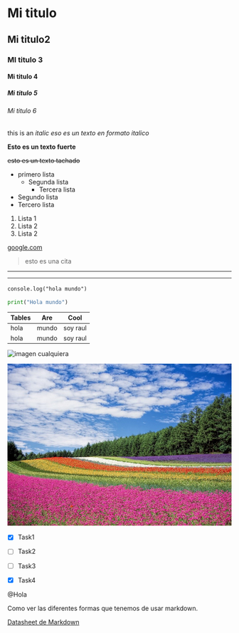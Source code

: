 
<!--Estos son los encabezados-->

# Mi titulo
## Mi titulo2
### MI titulo 3
#### Mi titulo 4
##### Mi titulo 5
###### Mi titulo 6

this is an *italic eso es un texto en formato italico*

**Esto es un texto fuerte**

~~esto es un texto tachado~~
<!--Listas desordenadas-->

* primero lista
    * Segunda lista
        * Tercera lista
* Segundo lista
* Tercero lista

<!--Listas ordenadas-->
1. Lista 1
2. Lista 2
3. Lista 2

<!--Enlaces ordenados-->

[google.com](https://www.google.com 
"Custom title")

<!--Citas-->

> esto es una cita 

<!--linea divisoria-->
___
---

<!--cita codigo-->

`console.log("hola mundo")`

```python
print("Hola mundo")

``` 


<!--tablas en markdown-->

| Tables | Are   |   Cool   |
|--------|:-----:|:--------:|
| hola   | mundo | soy raul |
| hola   | mundo | soy raul |

<!--Insertar Imagenes en markdown-->

![imagen cualquiera](https://cdn.pixabay.com/photo/2021/08/25/20/42/field-6574455_960_720.jpg)

<!--Insertar imagen dentro del ordena-->

![imagen cualquiera](flower-field-250016_960_720.jpg "Pradera verde")


<!--Github markdown-->
<!--Marcar cheks-->
* [x] Task1
* [ ] Task2
* [ ] Task3
* [x] Task4


<!--Mencionar a gente-->

@Hola

Como ver las diferentes formas que tenemos de usar markdown.


[Datasheet de Markdown](https://www.markdownguide.org/cheat-sheet/)